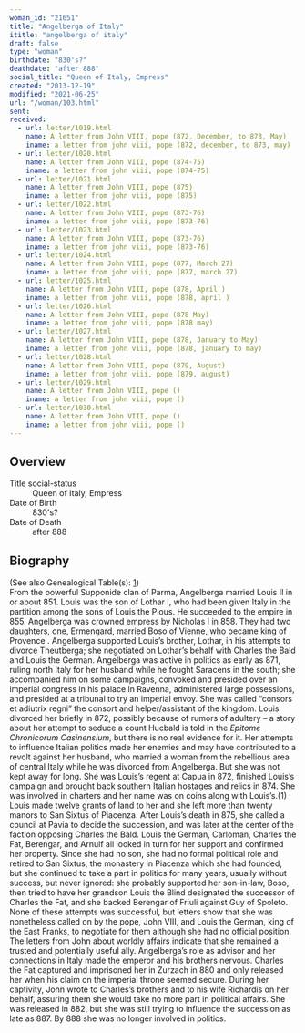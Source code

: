 ```yaml
---
woman_id: "21651"
title: "Angelberga of Italy"
ititle: "angelberga of italy"
draft: false
type: "woman"
birthdate: "830's?"
deathdate: "after 888"
social_title: "Queen of Italy, Empress"
created: "2013-12-19"
modified: "2021-06-25"
url: "/woman/103.html"
sent:
received:
  - url: letter/1019.html
    name: A letter from John VIII, pope (872, December, to 873, May)
    iname: a letter from john viii, pope (872, december, to 873, may)
  - url: letter/1020.html
    name: A letter from John VIII, pope (874-75)
    iname: a letter from john viii, pope (874-75)
  - url: letter/1021.html
    name: A letter from John VIII, pope (875)
    iname: a letter from john viii, pope (875)
  - url: letter/1022.html
    name: A letter from John VIII, pope (873-76)
    iname: a letter from john viii, pope (873-76)
  - url: letter/1023.html
    name: A letter from John VIII, pope (873-76)
    iname: a letter from john viii, pope (873-76)
  - url: letter/1024.html
    name: A letter from John VIII, pope (877, March 27)
    iname: a letter from john viii, pope (877, march 27)
  - url: letter/1025.html
    name: A letter from John VIII, pope (878, April )
    iname: a letter from john viii, pope (878, april )
  - url: letter/1026.html
    name: A letter from John VIII, pope (878 May)
    iname: a letter from john viii, pope (878 may)
  - url: letter/1027.html
    name: A letter from John VIII, pope (878, January to May)
    iname: a letter from john viii, pope (878, january to may)
  - url: letter/1028.html
    name: A letter from John VIII, pope (879, August)
    iname: a letter from john viii, pope (879, august)
  - url: letter/1029.html
    name: A letter from John VIII, pope ()
    iname: a letter from john viii, pope ()
  - url: letter/1030.html
    name: A letter from John VIII, pope ()
    iname: a letter from john viii, pope ()
---
```

<h2 class="mt-4">Overview</h2><dt>Title social-status</dt><dd>Queen of Italy, Empress</dd><dt>Date of Birth</dt><dd>830's?</dd><dt>Date of Death</dt><dd>after 888</dd><h2 class="mt-4">Biography</h2><p>(See also Genealogical Table(s): <a href="https://epistolae.ctl.columbia.edu/content/genealogy-charlemagne#n103">1</a>)<br>From the powerful Supponide clan of Parma, Angelberga married Louis II in or about 851. Louis was the son of Lothar I, who had been given Italy in the partition among the sons of Louis the Pious. He succeeded to the empire in 855. Angelberga was crowned empress by Nicholas I in 858. They had two daughters, one, Ermengard, married Boso of Vienne, who became king of Provence . Angelberga supported Louis’s brother, Lothar, in his attempts to divorce Theutberga; she negotiated on Lothar’s behalf with Charles the Bald and Louis the German. Angelberga was active in politics as early as 871, ruling north Italy for her husband while he fought Saracens in the south; she accompanied him on some campaigns, convoked and presided over an imperial congress in his palace in Ravenna, administered large possessions, and presided at a tribunal to try an imperial envoy. She was called “consors et adiutrix regni” the consort and helper/assistant of the kingdom. Louis divorced her briefly in 872, possibly because of rumors of adultery – a story about her attempt to seduce a count Hucbald is told in the <em>Epitome Chronicorum Casinensium</em>, but there is no real evidence for it. Her attempts to influence Italian politics made her enemies and may have contributed to a revolt against her husband, who married a woman from the rebellious area of central Italy while he was divorced from Angelberga. But she was not kept away for long. She was Louis’s regent at Capua in 872, finished Louis’s campaign and brought back southern Italian hostages and relics in 874. She was involved in charters and her name was on coins along with Louis’s.(1) Louis made twelve grants of land to her and she left more than twenty manors to San Sixtus of Piacenza. After Louis’s death in 875, she called a council at Pavia to decide the succession, and was later at the center of the faction opposing Charles the Bald. Louis the German, Carloman, Charles the Fat, Berengar, and Arnulf all looked in turn for her support and confirmed her property. Since she had no son, she had no formal political role and retired to San Sixtus, the monastery in Piacenza which she had founded, but she continued to take a part in politics for many years, usually without success, but never ignored: she probably supported her son-in-law, Boso, then tried to have her grandson Louis the Blind designated the successor of Charles the Fat, and she backed Berengar of Friuli against Guy of Spoleto. None of these attempts was successful, but letters show that she was nonetheless called on by the pope, John VIII, and Louis the German, king of the East Franks, to negotiate for them although she had no official position. The letters from John about worldly affairs indicate that she remained a trusted and potentially useful ally. Angelberga’s role as advisor and her connections in Italy made the emperor and his brothers nervous. Charles the Fat captured and imprisoned her in Zurzach in 880 and only released her when his claim on the imperial throne seemed secure. During her captivity, John wrote to Charles’s brothers and to his wife Richardis on her behalf, assuring them she would take no more part in political affairs. She was released in 882, but she was still trying to influence the succession as late as 887. By 888 she was no longer involved in politics.</p>